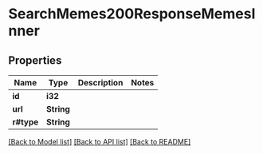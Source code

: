 # SearchMemes200ResponseMemesInner

## Properties

Name | Type | Description | Notes
------------ | ------------- | ------------- | -------------
**id** | **i32** |  | 
**url** | **String** |  | 
**r#type** | **String** |  | 

[[Back to Model list]](../README.md#documentation-for-models) [[Back to API list]](../README.md#documentation-for-api-endpoints) [[Back to README]](../README.md)



